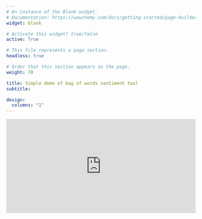 ```yaml
---
# An instance of the Blank widget.
# Documentation: https://wowchemy.com/docs/getting-started/page-builder/
widget: blank

# Activate this widget? true/false
active: True

# This file represents a page section.
headless: true

# Order that this section appears on the page.
weight: 70

title: Simple demo of bag of words sentiment tool
subtitle:

design:
  columns: "1"
---
```


<iframe height="250" width="100%" frameborder="no" src="https://valuefromtext.shinyapps.io/Sentida_v1_shiny_demo/"> </iframe>